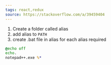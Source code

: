 ```yaml
---
tags: react,redux
source: https://stackoverflow.com/a/39459404
---
```

1. Create a folder called alias
2. add alias to ``PATH``
3. create .bat file in alias for each alias required

```bat
@echo off
echo.
notepad++.exe %*
```
